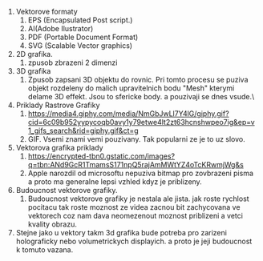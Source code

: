 1) Vektorove formaty
	1) EPS (Encapsulated Post script.)
	2) AI(Adobe Ilustrator)
	3)  PDF (Portable Document Format)
	4) SVG (Scalable Vector graphics)
2) 2D grafika.
	1) zpusob zbrazeni 2 dimenzi
3) 3D grafika
	1) Zpusob zapsani 3D objektu do rovnic. Pri tomto procesu se puziva objekt rozdeleny do malich upravitelnich bodu "Mesh" kterymi delame 3D effekt. Jsou to sfericke body.  a pouzivaji se dnes vsude.\
4) Priklady Rastrove Grafiky
	1) https://media4.giphy.com/media/NmGbJwLl7Y4lG/giphy.gif?cid=6c09b952yypycoqb0avy1y79etwe4lt2zt63hcnshwpeo7ig&ep=v1_gifs_search&rid=giphy.gif&ct=g
	2) GIF. Vsemi znami vemi pouzivany. Tak popularni ze je to uz slovo.
5) Vektorova grafika priklady 
	1) https://encrypted-tbn0.gstatic.com/images?q=tbn:ANd9GcR1TmamsS171npQ5rajAmMWtYZ4oTcKRwmjWg&s
	2) Apple narozdil od microsoftu nepuziva bitmap pro zovbrazeni pisma a proto ma generalne lepsi vzhled kdyz je priblizeny.
6) Budoucnost vektorove grafiky.
	1) Budoucnost vektorove grafiky je nestala ale jista. jak roste rychlost pocitacu tak roste moznost ze videa zacnou bit zachycovana ve vektorech coz nam dava neomezenout moznost priblizeni a vetci kvality obrazu.
7) Stejne jako u  vektory takm 3d grafika bude potreba pro zarizeni  holograficky nebo volumetrickych displayich. a proto je jeji budoucnost k tomuto vazana.